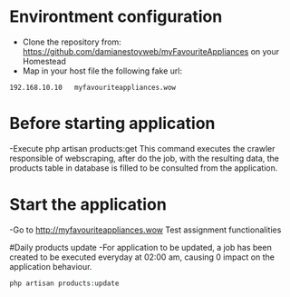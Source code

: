 # Environtment configuration
- Clone the repository from: https://github.com/damianestoyweb/myFavouriteAppliances on your Homestead
- Map in your host file the following fake url:
```
192.168.10.10	myfavouriteappliances.wow 
```
# Before starting application
-Execute php artisan products:get
This command executes the crawler responsible of webscraping, after do the job, with the resulting data, the products table in database is filled to be consulted from the application.

# Start the application
-Go to http://myfavouriteappliances.wow
Test assignment functionalities 

#Daily products update
-For application to be updated, a job has been created to be executed everyday at 02:00 am, causing 0 impact on the application behaviour.
```php
php artisan products:update
```
 